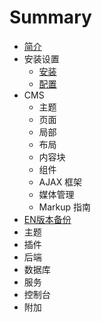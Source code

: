# Summary

* [简介](README.md)
* 安装设置
   * [安装](setup-installation.md)
   * [配置](setup-configuration.md)
* CMS
   * 主题
   * 页面
   * 局部
   * 布局
   * 内容块
   * 组件
   * AJAX 框架
   * 媒体管理
   * Markup 指南
* [EN版本备份](ENbackup/README.md)
* 主题
* 插件
* 后端
* 数据库
* 服务
* 控制台
* 附加

